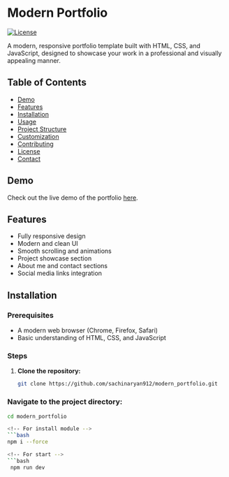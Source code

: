 # Modern Portfolio

[![License](https://img.shields.io/badge/license-MIT-blue.svg)](https://opensource.org/licenses/MIT)

A modern, responsive portfolio template built with HTML, CSS, and JavaScript, designed to showcase your work in a professional and visually appealing manner.

## Table of Contents

- [Demo](#demo)
- [Features](#features)
- [Installation](#installation)
- [Usage](#usage)
- [Project Structure](#project-structure)
- [Customization](#customization)
- [Contributing](#contributing)
- [License](#license)
- [Contact](#contact)

## Demo

Check out the live demo of the portfolio [here](#).

## Features

- Fully responsive design
- Modern and clean UI
- Smooth scrolling and animations
- Project showcase section
- About me and contact sections
- Social media links integration

## Installation

### Prerequisites

- A modern web browser (Chrome, Firefox, Safari)
- Basic understanding of HTML, CSS, and JavaScript

### Steps

1. **Clone the repository:**
   ```bash
   git clone https://github.com/sachinaryan912/modern_portfolio.git

### Navigate to the project directory:

```bash
cd modern_portfolio

<!-- For install module -->
```bash
npm i --force

<!-- For start -->
```bash
 npm run dev
